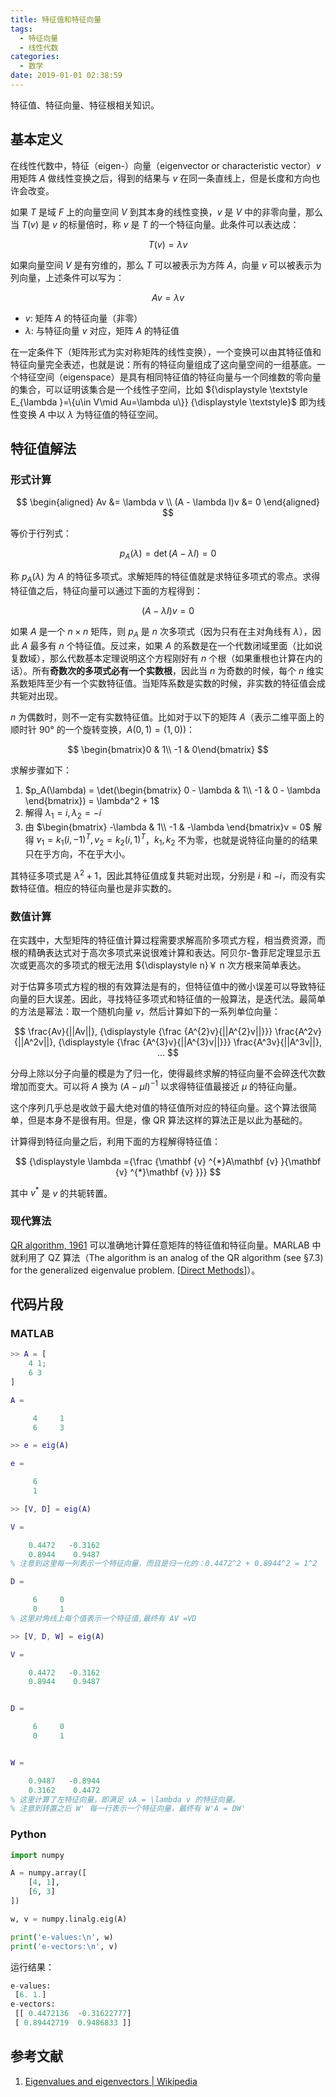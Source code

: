 ```yaml
---
title: 特征值和特征向量
tags:
  - 特征向量
  - 线性代数
categories:
  - 数学
date: 2019-01-01 02:38:59
---
```


特征值、特征向量、特征根相关知识。

<!-- more -->

## 基本定义

在线性代数中，特征（eigen-）向量（eigenvector or characteristic vector）$v$ 用矩阵 $A$ 做线性变换之后，得到的结果与 $v$ 在同一条直线上，但是长度和方向也许会改变。

如果 $T$ 是域 $F$ 上的向量空间 $V$ 到其本身的线性变换，$v$ 是 $V$ 中的非零向量，那么当 $T(v)$ 是 $v$ 的标量倍时，称 $v$ 是 $T$ 的一个特征向量。此条件可以表达成：

$$
T(v) = \lambda v
$$

如果向量空间 $V$ 是有穷维的，那么 $T$ 可以被表示为方阵 $A$，向量 $v$ 可以被表示为列向量，上述条件可以写为：

$$
Av = \lambda v
$$

- $v$: 矩阵 $A$ 的特征向量（非零）
- $\lambda$: 与特征向量 $v$ 对应，矩阵 $A$ 的特征值

在一定条件下（矩阵形式为实对称矩阵的线性变换），一个变换可以由其特征值和特征向量完全表述，也就是说：所有的特征向量组成了这向量空间的一组基底。一个特征空间（eigenspace）是具有相同特征值的特征向量与一个同维数的零向量的集合，可以证明该集合是一个线性子空间，比如 ${\displaystyle \textstyle E_{\lambda }=\{u\in V\mid Au=\lambda u\}} {\displaystyle \textstyle}$ 即为线性变换 $A$ 中以 $\lambda$ 为特征值的特征空间。

## 特征值解法

### 形式计算

$$
\begin{aligned}
    Av &= \lambda v \\
    (A - \lambda I)v &= 0
\end{aligned}
$$

等价于行列式：

$$
p_A(\lambda) = \det(A - \lambda I) = 0
$$

称 $p_A(\lambda)$ 为 $A$ 的特征多项式。求解矩阵的特征值就是求特征多项式的零点。求得特征值之后，特征向量可以通过下面的方程得到：

$$
(A - \lambda I)v = 0
$$

如果 $A$ 是一个 $n \times  n$ 矩阵，则 $p_A$ 是 $n$ 次多项式（因为只有在主对角线有 $\lambda$），因此 $A$ 最多有 $n$ 个特征值。反过来，如果 $A$ 的系数是在一个代数闭域里面（比如说复数域），那么代数基本定理说明这个方程刚好有 $n$ 个根（如果重根也计算在内的话）。所有**奇数次的多项式必有一个实数根**，因此当 $n$ 为奇数的时候，每个 $n$ 维实系数矩阵至少有一个实数特征值。当矩阵系数是实数的时候，非实数的特征值会成共轭对出现。

$n$ 为偶数时，则不一定有实数特征值。比如对于以下的矩阵 $A$（表示二维平面上的顺时针 90° 的一个旋转变换，$A(0, 1) = (1, 0)$)：

$$
\begin{bmatrix}0 & 1\\ -1 & 0\end{bmatrix}
$$

求解步骤如下：

1. $p_A(\lambda) = \det(\begin{bmatrix}
    0 - \lambda & 1\\
    -1 & 0 - \lambda
\end{bmatrix}) = \lambda^2 + 1$
2. 解得 $\lambda_1 = i, \lambda_2 = -i$
3. 由 $\begin{bmatrix}
    -\lambda & 1\\
    -1 & -\lambda
\end{bmatrix}v = 0$ 解得 $v_1 = k_1(i, -1)^T, v_2 = k_2(i, 1)^T$，$k_1, k_2$ 不为零，也就是说特征向量的的结果只在乎方向，不在乎大小。

其特征多项式是 ${\displaystyle \lambda ^{2}+1}$，因此其特征值成复共轭对出现，分别是 $i$ 和 $-i$，而没有实数特征值。相应的特征向量也是非实数的。

### 数值计算

在实践中，大型矩阵的特征值计算过程需要求解高阶多项式方程，相当费资源，而根的精确表达式对于高次多项式来说很难计算和表达。阿贝尔-鲁菲尼定理显示五次或更高次的多项式的根无法用 \${\displaystyle n}￥ n 次方根来简单表达。

对于估算多项式方程的根的有效算法是有的，但特征值中的微小误差可以导致特征向量的巨大误差。因此，寻找特征多项式和特征值的一般算法，是迭代法。最简单的方法是幂法：取一个随机向量 $v$，然后计算如下的一系列单位向量：

$$
\frac{Av}{||Av||}, {\displaystyle {\frac {A^{2}v}{||A^{2}v||}}} \frac{A^2v}{||A^2v||}, {\displaystyle {\frac {A^{3}v}{||A^{3}v||}}} \frac{A^3v}{||A^3v||}, ...
$$

分母上除以分子向量的模是为了归一化，使得最终求解的特征向量不会碎迭代次数增加而变大。可以将 $A$ 换为 ${\displaystyle (A-\mu I)^{-1}}$ 以求得特征值最接近 $\mu$ 的特征向量。

这个序列几乎总是收敛于最大绝对值的特征值所对应的特征向量。这个算法很简单，但是本身不是很有用。但是，像 QR 算法这样的算法正是以此为基础的。

计算得到特征向量之后，利用下面的方程解得特征值：

$$
{\displaystyle \lambda ={\frac {\mathbf {v} ^{*}A\mathbf {v} }{\mathbf {v} ^{*}\mathbf {v} }}}
$$

其中 $v^*$ 是 $v$ 的共轭转置。

### 现代算法

[QR algorithm, 1961](https://en.wikipedia.org/wiki/QR_algorithm) 可以准确地计算任意矩阵的特征值和特征向量。MARLAB 中就利用了 QZ 算法（The algorithm is an analog of the QR algorithm (see §7.3) for the generalized eigenvalue problem. [[Direct Methods](http://www.netlib.org/utk/people/JackDongarra/etemplates/node282.html)]）。

## 代码片段

### MATLAB

```matlab
>> A = [
    4 1;
    6 3
]

A =

     4     1
     6     3

>> e = eig(A)

e =

     6
     1

>> [V, D] = eig(A)

V =

    0.4472   -0.3162
    0.8944    0.9487
% 注意到这里每一列表示一个特征向量，而且是归一化的：0.4472^2 + 0.8944^2 = 1^2

D =

     6     0
     0     1
% 这里对角线上每个值表示一个特征值,最终有 AV =VD

>> [V, D, W] = eig(A)

V =

    0.4472   -0.3162
    0.8944    0.9487


D =

     6     0
     0     1


W =

    0.9487   -0.8944
    0.3162    0.4472
% 这里计算了左特征向量，即满足 vA = \lambda v 的特征向量。
% 注意到转置之后 W' 每一行表示一个特征向量，最终有 W'A = DW'
```

### Python

```py
import numpy

A = numpy.array([
    [4, 1],
    [6, 3]
])

w, v = numpy.linalg.eig(A)

print('e-values:\n', w)
print('e-vectors:\n', v)
```

运行结果：

```py
e-values:
 [6. 1.]
e-vectors:
 [[ 0.4472136  -0.31622777]
 [ 0.89442719  0.9486833 ]]
```

## 参考文献

1. [Eigenvalues and eigenvectors | Wikipedia](https://en.wikipedia.org/wiki/Eigenvalues_and_eigenvectors)
